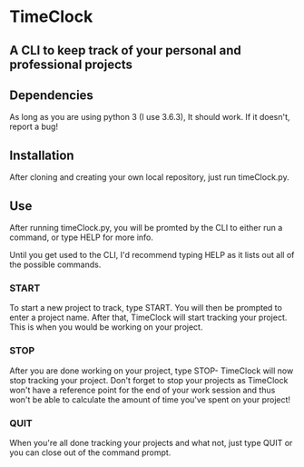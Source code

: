 # TimeClock
## A CLI to keep track of your personal and professional projects

## Dependencies
As long as you are using python 3 (I use 3.6.3), It should work.
If it doesn't, report a bug!

## Installation
After cloning and creating your own local repository, just run
timeClock.py.

## Use
After running timeClock.py, you will be promted by the CLI to
either run a command, or type HELP for more info.

Until you get used to the CLI, I'd recommend typing HELP as it
lists out all of the possible commands.

### START
To start a new project to track, type START.
You will then be prompted to enter a project name.
After that, TimeClock will start tracking your project.
This is when you would be working on your project.

### STOP
After you are done working on your project, type STOP- TimeClock
will now stop tracking your project. Don't forget to stop your projects
as TimeClock won't have a reference point for the end of your work session
and thus won't be able to calculate the amount of time you've spent on your
project!

### QUIT
When you're all done tracking your projects and what not, just type QUIT
or you can close out of the command prompt.
